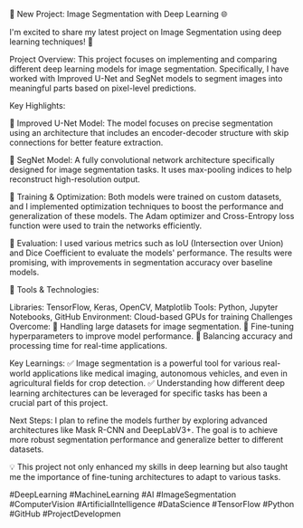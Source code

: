 🚀 New Project: Image Segmentation with Deep Learning 🌐

I'm excited to share my latest project on Image Segmentation using deep learning techniques! 📸

Project Overview:
This project focuses on implementing and comparing different deep learning models for image segmentation. Specifically, I have worked with Improved U-Net and SegNet models to segment images into meaningful parts based on pixel-level predictions.

Key Highlights:

🔹 Improved U-Net Model:
The model focuses on precise segmentation using an architecture that includes an encoder-decoder structure with skip connections for better feature extraction.

🔹 SegNet Model:
A fully convolutional network architecture specifically designed for image segmentation tasks. It uses max-pooling indices to help reconstruct high-resolution output.

🔹 Training & Optimization:
Both models were trained on custom datasets, and I implemented optimization techniques to boost the performance and generalization of these models. The Adam optimizer and Cross-Entropy loss function were used to train the networks efficiently.

🔹 Evaluation:
I used various metrics such as IoU (Intersection over Union) and Dice Coefficient to evaluate the models' performance. The results were promising, with improvements in segmentation accuracy over baseline models.

🔹 Tools & Technologies:

Libraries: TensorFlow, Keras, OpenCV, Matplotlib
Tools: Python, Jupyter Notebooks, GitHub
Environment: Cloud-based GPUs for training
Challenges Overcome:
🔸 Handling large datasets for image segmentation.
🔸 Fine-tuning hyperparameters to improve model performance.
🔸 Balancing accuracy and processing time for real-time applications.

Key Learnings:
✅ Image segmentation is a powerful tool for various real-world applications like medical imaging, autonomous vehicles, and even in agricultural fields for crop detection.
✅ Understanding how different deep learning architectures can be leveraged for specific tasks has been a crucial part of this project.

Next Steps:
I plan to refine the models further by exploring advanced architectures like Mask R-CNN and DeepLabV3+. The goal is to achieve more robust segmentation performance and generalize better to different datasets.

💡 This project not only enhanced my skills in deep learning but also taught me the importance of fine-tuning architectures to adapt to various tasks.

#DeepLearning #MachineLearning #AI #ImageSegmentation #ComputerVision #ArtificialIntelligence #DataScience #TensorFlow #Python #GitHub #ProjectDevelopmen
